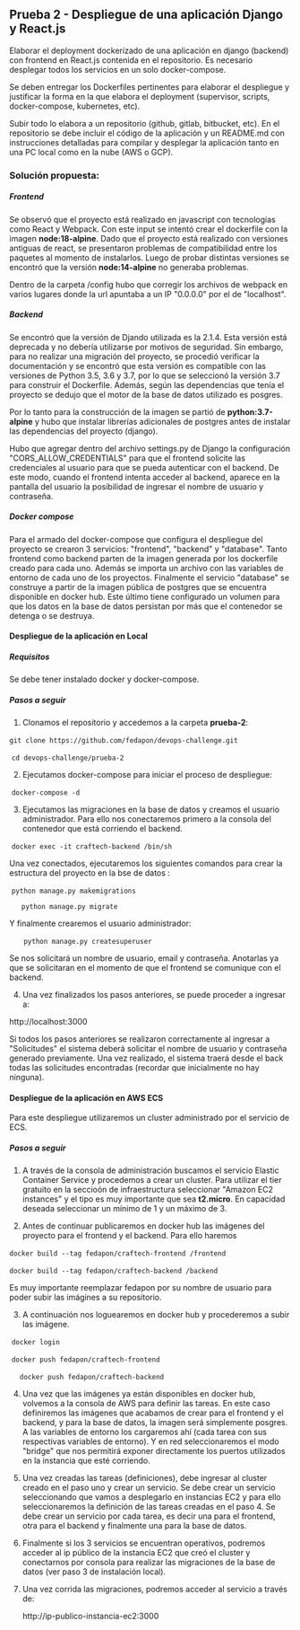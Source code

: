 ## Prueba 2 - Despliegue de una aplicación Django y React.js

Elaborar el deployment dockerizado de una aplicación en django (backend) con frontend en React.js contenida en el repositorio. Es necesario desplegar todos los servicios en un solo docker-compose.

Se deben entregar los Dockerfiles pertinentes para elaborar el despliegue y justificar la forma en la que elabora el deployment (supervisor, scripts, docker-compose, kubernetes, etc).

Subir todo lo elabora a un repositorio (github, gitlab, bitbucket, etc). En el repositorio se debe incluir el código de la aplicación y un README.md con instrucciones detalladas para compilar y desplegar la aplicación tanto en una PC local como en la nube (AWS o GCP).

### Solución propuesta:

##### Frontend

Se observó que el proyecto está realizado en javascript con tecnologías como React y Webpack. Con este input se intentó crear el dockerfile con la imagen **node:18-alpine**. Dado que el proyecto está realizado con versiones antiguas de react, se presentaron problemas de compatibilidad entre los paquetes al momento de instalarlos. Luego de probar distintas versiones se encontró que la versión **node:14-alpine** no generaba problemas.

Dentro de la carpeta /config hubo que corregir los archivos de webpack en varios lugares donde la url apuntaba a un IP "0.0.0.0" por el de "localhost".

##### Backend

Se encontró que la versión de Djando utilizada es la 2.1.4. Esta versión está deprecada y no debería utilizarse por motivos de seguridad. Sin embargo, para no realizar una migración del proyecto, se procedió verificar la documentación y se encontró que esta versión es compatible con las versiones de Python 3.5, 3.6 y 3.7, por lo que se seleccionó la versión 3.7 para construir el Dockerfile. Además, según las dependencias que tenía el proyecto se dedujo que el motor de la base de datos utilizado es posgres. 

Por lo tanto para la construcción de la imagen se partió de **python:3.7-alpine** y hubo que instalar librerías adicionales de postgres antes de instalar las dependencias del proyecto (django).

Hubo que agregar dentro del archivo settings.py de Django la configuración "CORS_ALLOW_CREDENTIALS" para que el frontend solicite las credenciales al usuario para que se pueda autenticar con el backend. De este modo, cuando el frontend intenta acceder al backend, aparece en la pantalla del usuario la posibilidad de ingresar el nombre de usuario y contraseña.



##### Docker compose

Para el armado del docker-compose que configura el despliegue del proyecto se crearon 3 servicios: "frontend", "backend" y "database". Tanto frontend como backend parten de la imagen generada por los dockerfile creado para cada uno. Además se importa un archivo con las variables de entorno de cada uno de los proyectos. Finalmente el servicio "database" se construye a partir de la imagen pública de postgres que se encuentra disponible en docker hub. Este último tiene configurado un volumen para que los datos en la base de datos persistan por más que el contenedor se detenga o se destruya.

#### Despliegue de la aplicación en Local

##### Requisitos

Se debe tener instalado docker y docker-compose.

##### Pasos a seguir

1. Clonamos el repositorio y accedemos a la carpeta **prueba-2**:

​	`git clone https://github.com/fedapon/devops-challenge.git`

​	`cd devops-challenge/prueba-2`

2. Ejecutamos docker-compose para iniciar el proceso de despliegue:

​	`docker-compose -d`

3. Ejecutamos las migraciones en la base de datos y creamos el usuario administrador. Para ello nos conectaremos primero a la consola del contenedor que está corriendo el backend.

​	`docker exec -it craftech-backend /bin/sh`

Una vez conectados, ejecutaremos los siguientes comandos para crear la estructura del proyecto en la bse de datos :

​	`python manage.py makemigrations`

`	python manage.py migrate`

Y finalmente crearemos el usuario administrador:

​	`	python manage.py createsuperuser`

Se nos solicitará un nombre de usuario, email y contraseña. Anotarlas ya que se solicitaran en el momento de que el frontend se comunique con el backend.

4. Una vez finalizados los pasos anteriores, se puede proceder a ingresar a:

http://localhost:3000

Si todos los pasos anteriores se realizaron correctamente al ingresar a "Solicitudes" el sistema deberá solicitar el nombre de usuario y contraseña generado previamente. Una vez realizado, el sistema traerá desde el back todas las solicitudes encontradas (recordar que inicialmente no hay ninguna).

#### Despliegue de la aplicación en AWS ECS

Para este despliegue utilizaremos un cluster administrado por el servicio de ECS.

##### Pasos a seguir

1. A través de la consola de administración buscamos el servicio Elastic Container Service y procedemos a crear un cluster. Para utilizar el tier gratuito en la seccioón de infraestructura seleccionar "Amazon EC2 instances" y el tipo es muy importante que sea **t2.micro**. En capacidad deseada seleccionar un mínimo de 1 y un máximo de 3.

2. Antes de continuar publicaremos en docker hub las imágenes del proyecto para el frontend y el backend. Para ello haremos

​	`docker build --tag fedapon/craftech-frontend /frontend`

​	`docker build --tag fedapon/craftech-backend /backend`

Es muy importante reemplazar fedapon por su nombre de usuario para poder subir las imágines a su repositorio.

3. A continuación nos loguearemos en docker hub y procederemos a subir las imágene.

​	`docker login`

​	`docker push fedapon/craftech-frontend `

​	`	docker push fedapon/craftech-backend `

4. Una vez que las imágenes ya están disponibles en docker hub, volvemos a la consola de AWS para definir las tareas. En este caso definiremos las imágenes que acabamos de crear para el frontend y el backend, y para la base de datos, la imagen será simplemente posgres. A las variables de entorno los cargaremos ahí (cada tarea con sus respectivas variables de entorno). Y en red seleccionaremos el modo "bridge" que nos permitirá exponer directamente los puertos utilizados en la instancia que esté corriendo.

5. Una vez creadas las tareas (definiciones), debe ingresar al cluster creado en el paso uno y crear un servicio. Se debe crear un servicio seleccionando que vamos a desplegarlo en instancias EC2 y para ello seleccionaremos la definición de las tareas creadas en el paso 4. Se debe crear un servicio por cada tarea, es decir una para el frontend, otra para el backend y finalmente una para la base de datos.

6. Finalmente si los 3 servicios se encuentran operativos, podremos acceder al ip público de la instancia EC2 que creó el cluster y conectarnos por consola para realizar las migraciones de la base de datos (ver paso 3 de instalación local).

7. Una vez corrida las migraciones, podremos acceder al servicio a través de:

   http://ip-publico-instancia-ec2:3000

